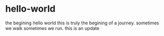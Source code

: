 # hello-world
the begining
hello world this is truly the begining of a journey.
sometimes we walk sometimes we run.
this is an update
